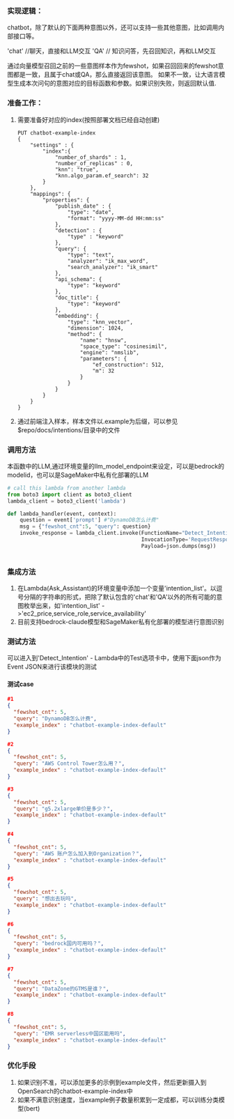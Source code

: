 ### 实现逻辑：
chatbot，除了默认的下面两种意图以外，还可以支持一些其他意图，比如调用内部接口等。

'chat' //聊天，直接和LLM交互
'QA' // 知识问答，先召回知识，再和LLM交互

通过向量模型召回之前的一些意图样本作为fewshot，如果召回回来的fewshot意图都是一致，且属于chat或QA，那么直接返回该意图。 如果不一致，让大语言模型生成本次问句的意图对应的目标函数和参数。如果识别失败，则返回默认值.



### 准备工作：

1. 需要准备好对应的index(按照部署文档已经自动创建)

   ```
   PUT chatbot-example-index
   {
       "settings" : {
           "index":{
               "number_of_shards" : 1,
               "number_of_replicas" : 0,
               "knn": "true",
               "knn.algo_param.ef_search": 32
           }
       },
       "mappings": {
           "properties": {
               "publish_date" : {
                   "type": "date",
                   "format": "yyyy-MM-dd HH:mm:ss"
               },
               "detection" : {
                   "type" : "keyword"
               },
               "query": {
                   "type": "text",
                   "analyzer": "ik_max_word",
                   "search_analyzer": "ik_smart"
               },
               "api_schema": {
                   "type": "keyword"
               },
               "doc_title": {
                   "type": "keyword"
               },
               "embedding": {
                   "type": "knn_vector",
                   "dimension": 1024,
                   "method": {
                       "name": "hnsw",
                       "space_type": "cosinesimil",
                       "engine": "nmslib",
                       "parameters": {
                           "ef_construction": 512,
                           "m": 32
                       }
                   }            
               }
           }
       }
   }
   ```

2. 通过前端注入样本，样本文件以.example为后缀，可以参见$repo/docs/intentions/目录中的文件



### 调用方法

本函数中的LLM,通过环境变量的llm_model_endpoint来设定，可以是bedrock的modelid，也可以是SageMaker中私有化部署的LLM
```python
# call this lambda from another lambda
from boto3 import client as boto3_client
lambda_client = boto3_client('lambda')

def lambda_handler(event, context):
    question = event['prompt'] #"DynamoDB怎么计费"
    msg = {"fewshot_cnt":5, "query": question} 
    invoke_response = lambda_client.invoke(FunctionName="Detect_Intention",
                                           InvocationType='RequestResponse',
                                           Payload=json.dumps(msg))
    
```

### 集成方法
1. 在Lambda(Ask_Assistant)的环境变量中添加一个变量'intention_list'。以逗号分隔的字符串的形式，把除了默认包含的'chat'和'QA'以外的所有可能的意图枚举出来，如'intention_list' ->'ec2_price,service_role,service_availability'
2. 目前支持bedrock-claude模型和SageMaker私有化部署的模型进行意图识别


### 测试方法
可以进入到'Detect_Intention' - Lambda中的Test选项卡中，使用下面json作为Event JSON来进行该模块的测试

#### 测试case
```json
#1
{
  "fewshot_cnt": 5,
  "query": "DynamoDB怎么计费",
  "example_index" : "chatbot-example-index-default"
}

#2
{
  "fewshot_cnt": 5,
  "query": "AWS Control Tower怎么用？",
  "example_index" : "chatbot-example-index-default"
}

#3
{
  "fewshot_cnt": 5,
  "query": "g5.2xlarge单价是多少？",
  "example_index" : "chatbot-example-index-default"
}

#4
{
  "fewshot_cnt": 5,
  "query": "AWS 账户怎么加入到Organization？",
  "example_index" : "chatbot-example-index-default"
}

#5
{
  "fewshot_cnt": 5,
  "query": "想出去玩吗",
  "example_index" : "chatbot-example-index-default"
}

#6
{
  "fewshot_cnt": 5,
  "query": "bedrock国内可用吗？",
  "example_index" : "chatbot-example-index-default"
}

#7
{
  "fewshot_cnt": 5,
  "query": "DataZone的GTMS是谁？",
  "example_index" : "chatbot-example-index-default"
}

#8
{
  "fewshot_cnt": 5,
  "query": "EMR serverless中国区能用吗",
  "example_index" : "chatbot-example-index-default"
}
```

### 优化手段

1. 如果识别不准，可以添加更多的示例到example文件，然后更新摄入到OpenSearch的chatbot-example-index中
2. 如果不满意识别速度，当example例子数量积累到一定成都，可以训练分类模型(bert)

